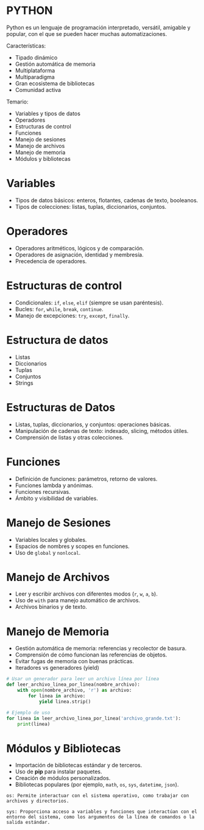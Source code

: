 
# PYTHON

Python es un lenguaje de programación interpretado, versátil, amigable y popular, con el que se pueden hacer muchas automatizaciones. 

Características:

- Tipado dinámico
- Gestión automática de memoria
- Multiplataforma
- Multiparadigma
- Gran ecosistema de bibliotecas
- Comunidad activa

Temario:

- Variables y tipos de datos
- Operadores
- Estructuras de control
- Funciones
- Manejo de sesiones
- Manejo de archivos
- Manejo de memoria
- Módulos y bibliotecas

# Variables

- Tipos de datos básicos: enteros, flotantes, cadenas de texto, booleanos.
- Tipos de colecciones: listas, tuplas, diccionarios, conjuntos.

# Operadores

- Operadores aritméticos, lógicos y de comparación.
- Operadores de asignación, identidad y membresía.
- Precedencia de operadores.
# Estructuras de control

- Condicionales: `if`, `else`, `elif` (siempre se usan paréntesis).
- Bucles: `for`, `while`, `break`, `continue`.
- Manejo de excepciones: `try`, `except`, `finally`.
# Estructura de datos

- Listas
- Diccionarios
- Tuplas
- Conjuntos
- Strings

# Estructuras de Datos

- Listas, tuplas, diccionarios, y conjuntos: operaciones básicas.
- Manipulación de cadenas de texto: indexado, slicing, métodos útiles.
- Comprensión de listas y otras colecciones.

# Funciones

- Definición de funciones: parámetros, retorno de valores.
- Funciones lambda y anónimas.
- Funciones recursivas.
- Ámbito y visibilidad de variables.

# Manejo de Sesiones

- Variables locales y globales.
- Espacios de nombres y scopes en funciones.
- Uso de `global` y `nonlocal`.
# Manejo de Archivos

- Leer y escribir archivos con diferentes modos (`r`, `w`, `a`, `b`).
- Uso de `with` para manejo automático de archivos.
- Archivos binarios y de texto.

# Manejo de Memoria

- Gestión automática de memoria: referencias y recolector de basura.
- Comprensión de cómo funcionan las referencias de objetos.
- Evitar fugas de memoria con buenas prácticas.
- Iteradores vs generadores (yield)

```python
# Usar un generador para leer un archivo línea por línea
def leer_archivo_linea_por_linea(nombre_archivo):
    with open(nombre_archivo, 'r') as archivo:
        for linea in archivo:
            yield linea.strip()

# Ejemplo de uso
for linea in leer_archivo_linea_por_linea('archivo_grande.txt'):
    print(linea)
```

# Módulos y Bibliotecas

- Importación de bibliotecas estándar y de terceros.
- Uso de **pip** para instalar paquetes.
- Creación de módulos personalizados.
- Bibliotecas populares (por ejemplo, `math`, `os`, `sys`, `datetime`, `json`).

```
os: Permite interactuar con el sistema operativo, como trabajar con archivos y directorios.

sys: Proporciona acceso a variables y funciones que interactúan con el entorno del sistema, como los argumentos de la línea de comandos o la salida estándar.
```


